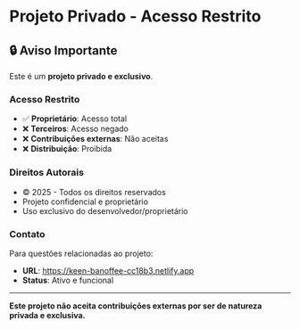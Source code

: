 # Projeto Privado - Acesso Restrito

## 🔒 Aviso Importante

Este é um **projeto privado e exclusivo**. 

### Acesso Restrito
- ✅ **Proprietário**: Acesso total
- ❌ **Terceiros**: Acesso negado
- ❌ **Contribuições externas**: Não aceitas
- ❌ **Distribuição**: Proibida

### Direitos Autorais
- © 2025 - Todos os direitos reservados
- Projeto confidencial e proprietário
- Uso exclusivo do desenvolvedor/proprietário

### Contato
Para questões relacionadas ao projeto:
- **URL**: https://keen-banoffee-cc18b3.netlify.app
- **Status**: Ativo e funcional

---

**Este projeto não aceita contribuições externas por ser de natureza privada e exclusiva.**
